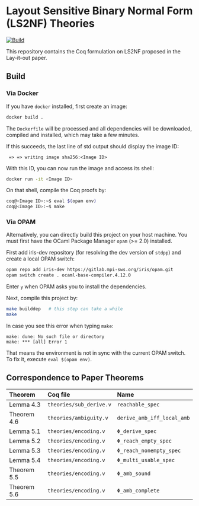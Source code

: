 # Layout Sensitive Binary Normal Form (LS2NF) Theories

[![Build][build-badge]][build-link]

[build-badge]: https://github.com/lay-it-out/LS2NF-theory/actions/workflows/build.yml/badge.svg?branch=main
[build-link]: https://github.com/lay-it-out/LS2NF-theory/actions/workflows/build.yml

This repository contains the Coq formulation on LS2NF proposed in the Lay-it-out paper.

## Build

### Via Docker

If you have `docker` installed, first create an image:
```sh
docker build .
```
The `Dockerfile` will be processed and all dependencies will be downloaded, compiled and installed, which may take a few minutes.

If this succeeds, the last line of std output should display the image ID:
```
 => => writing image sha256:<Image ID>
```
With this ID, you can now run the image and access its shell:
```sh
docker run -it <Image ID>
```

On that shell, compile the Coq proofs by:
```sh
coq@<Image ID>:~$ eval $(opam env)
coq@<Image ID>:~$ make
```

### Via OPAM

Alternatively, you can directly build this project on your host machine. You must first have the OCaml Package Manager `opam` (>= 2.0) installed.

First add iris-dev repository (for resolving the dev version of `stdpp`) and create a local OPAM switch:
```sh
opam repo add iris-dev https://gitlab.mpi-sws.org/iris/opam.git
opam switch create . ocaml-base-compiler.4.12.0
```
Enter `y` when OPAM asks you to install the dependencies.

Next, compile this project by:
```sh
make builddep   # this step can take a while
make
```

In case you see this error when typing `make`:
```
make: dune: No such file or directory
make: *** [all] Error 1
```
That means the environment is not in sync with the current OPAM switch. To fix it, execute `eval $(opam env)`.

## Correspondence to Paper Theorems

| Theorem       | Coq file                  | Name                          |
| :------------ | :------------------------ | :---------------------------- |
| Lemma 4.3     | `theories/sub_derive.v`   | `reachable_spec`              |
| Theorem 4.6   | `theories/ambiguity.v`    | `derive_amb_iff_local_amb`    |
| Lemma 5.1     | `theories/encoding.v`     | `Φ_derive_spec`               |
| Lemma 5.2     | `theories/encoding.v`     | `Φ_reach_empty_spec`          | 
| Lemma 5.3     | `theories/encoding.v`     | `Φ_reach_nonempty_spec`       |
| Lemma 5.4     | `theories/encoding.v`     | `Φ_multi_usable_spec`         |
| Theorem 5.5   | `theories/encoding.v`     | `Φ_amb_sound`                 |
| Theorem 5.6   | `theories/encoding.v`     | `Φ_amb_complete`              |
